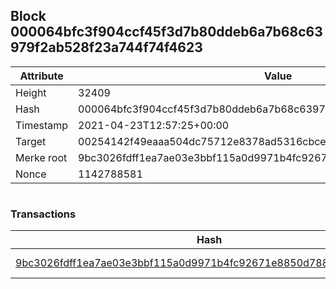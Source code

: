 ## Block 000064bfc3f904ccf45f3d7b80ddeb6a7b68c63979f2ab528f23a744f74f4623

Attribute | Value
--- | ---
Height | 32409
Hash | 000064bfc3f904ccf45f3d7b80ddeb6a7b68c63979f2ab528f23a744f74f4623
Timestamp | 2021-04-23T12:57:25+00:00
Target | 00254142f49eaaa504dc75712e8378ad5316cbcead634704b3734b6271167cc4
Merke root | 9bc3026fdff1ea7ae03e3bbf115a0d9971b4fc92671e8850d78831deda957dc7
Nonce | 1142788581

```

```

### Transactions

Hash | Amount
--- | ---
[9bc3026fdff1ea7ae03e3bbf115a0d9971b4fc92671e8850d78831deda957dc7](9bc3026fdff1ea7ae03e3bbf115a0d9971b4fc92671e8850d78831deda957dc7.md) | 10.00000000 SKEPTI 
